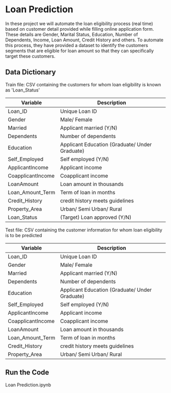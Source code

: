 # Loan Prediction
In these project we will automate the loan eligibility process (real time) based on customer detail provided while filling online application form. These details are Gender, Marital Status, Education, Number of Dependents, Income, Loan Amount, Credit History and others. To automate this process, they have provided a dataset to identify the customers segments that are eligible for loan amount so that they can specifically target these customers.

## Data Dictionary

Train file: CSV containing the customers for whom loan eligibility is known as 'Loan_Status'

|Variable |	Description|
|---|---|
|Loan_ID |	Unique Loan ID|
|Gender	|Male/ Female|
|Married	|Applicant married (Y/N)|
|Dependents	|Number of dependents|
|Education	|Applicant Education (Graduate/ Under Graduate)|
|Self_Employed	|Self employed (Y/N)|
|ApplicantIncome	|Applicant income|
|CoapplicantIncome	|Coapplicant income|
|LoanAmount	|Loan amount in thousands|
|Loan_Amount_Term	|Term of loan in months|
|Credit_History	|credit history meets guidelines|
|Property_Area |Urban/ Semi Urban/ Rural|
|Loan_Status	|(Target) Loan approved (Y/N)|

Test file: CSV containing the customer information for whom loan eligibility is to be predicted

|Variable |	Description|
|---|---|
|Loan_ID |	Unique Loan ID|
|Gender	|Male/ Female|
|Married	|Applicant married (Y/N)|
|Dependents	|Number of dependents|
|Education	|Applicant Education (Graduate/ Under Graduate)|
|Self_Employed	|Self employed (Y/N)|
|ApplicantIncome	|Applicant income|
|CoapplicantIncome	|Coapplicant income|
|LoanAmount	|Loan amount in thousands|
|Loan_Amount_Term	|Term of loan in months|
|Credit_History	|credit history meets guidelines|
|Property_Area |Urban/ Semi Urban/ Rural|

## Run the Code
Loan Prediction.ipynb

